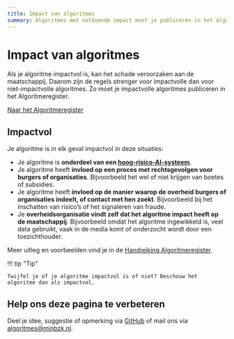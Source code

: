 ```yaml
---
title: Impact van algoritmes
summary: Algoritmes met voldoende impact moet je publiceren in het Algoritmeregister.
---
```


# Impact van algoritmes

Als je algoritme impactvol is, kan het schade veroorzaken aan de maatschappij. Daarom zijn de regels strenger voor impactvolle dan voor niet-impactvolle algoritmes. Zo moet je impactvolle algoritmes publiceren in het Algoritmeregister.

[Naar het Algoritmeregister](https://algoritmes.overheid.nl/nl)

## Impactvol
Je algoritme is in elk geval impactvol in deze situaties:

* Je algoritme is **onderdeel van een [hoog-risico-AI-systeem](../soorten-algoritmes-en-ai/risico-van-ai-systemen.md)**.
* Je algoritme heeft **invloed op een proces met rechtsgevolgen voor burgers of organisaties**. Bijvoorbeeld het wel of niet krijgen van boetes of subsidies.
* Je algoritme heeft **invloed op de manier waarop de overheid burgers of organisaties indeelt, of contact met hen zoekt**. Bijvoorbeeld bij het inschatten van risico’s of het signaleren van fraude.
* Je **overheidsorganisatie vindt zelf dat het algoritme impact heeft op de maatschappij**. Bijvoorbeeld omdat het algoritme ingewikkeld is, veel data gebruikt, vaak in de media komt of onderzocht wordt door een toezichthouder.

Meer uitleg en voorbeelden vind je in de [Handreiking Algoritmeregister](https://aienalgoritmes.pleio.nl/wiki/view/19bb6e9e-7a97-43d5-bef3-b1d66e59f4ff/handreiking-algoritmeregister).

!!! tip "Tip"

    Twijfel je of je algoritme impactvol is of niet? Beschouw het algoritme dan als impactvol.

## Help ons deze pagina te verbeteren
Deel je idee, suggestie of opmerking via [GitHub](https://github.com/MinBZK/Algoritmekader) of mail ons via [algoritmes@minbzk.nl](mailto:algoritmes@minbzk.nl).
